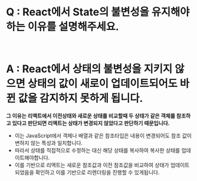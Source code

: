 # Q : React에서 State의 불변성을 유지해야하는 이유를 설명해주세요.

<br />

# A : React에서 상태의 불변성을 지키지 않으면 상태의 값이 새로이 업데이트되어도 바뀐 값을 감지하지 못하게 됩니다.

**그 이유는 리액트에서 이전상태와 새로운 상태를 비교할때 두 상태가 같은 객체를 참조하고 있다고 판단되면 리액트는 상태가 변경되지 않았다고 판단하기 때문입니다.**

- 이는 JavaScript에서 객체나 배열과 같은 참조타입은 내용이 변경되어도 참조 값이 변하지 않는 특성과 일치합니다.
- 따라서 상태를 직접적으로 수정하는 대신 해당 상태를 복사하여 복사한 상태를 업데이트해야합니다.
- 이를 기반으로 리액트는 새로운 참조값과 이전 참조값을 비교하여 상태가 업데이트 되었음을 확인하고 이를 기반으로 리렌더링을 진행할 수 있게됩니다.

